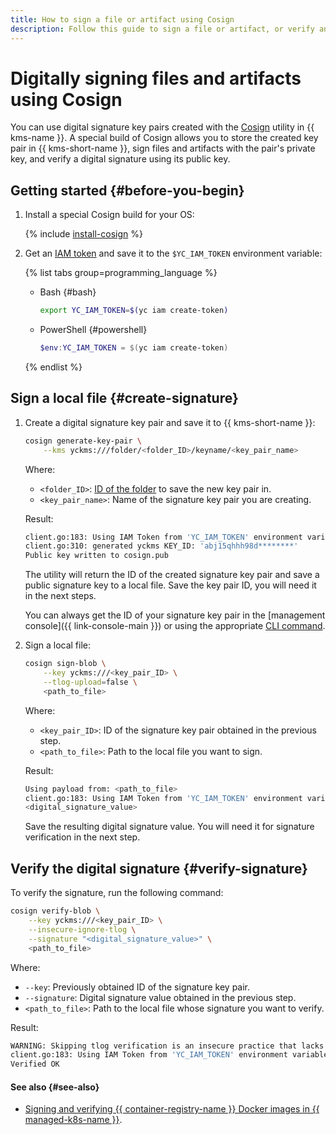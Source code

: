 ```yaml
---
title: How to sign a file or artifact using Cosign
description: Follow this guide to sign a file or artifact, or verify an electronic signature using the Cosign utility.
---
```


# Digitally signing files and artifacts using Cosign

You can use digital signature key pairs created with the [Cosign](https://docs.sigstore.dev/signing/quickstart/) utility in {{ kms-name }}. A special build of Cosign allows you to store the created key pair in {{ kms-short-name }}, sign files and artifacts with the pair's private key, and verify a digital signature using its public key.

## Getting started {#before-you-begin}

1. Install a special Cosign build for your OS:

    {% include [install-cosign](../../_includes/kms/install-cosign.md) %}

1. Get an [IAM token](../../iam/concepts/authorization/iam-token.md) and save it to the `$YC_IAM_TOKEN` environment variable:

    {% list tabs group=programming_language %}

    - Bash {#bash}

      ```bash
      export YC_IAM_TOKEN=$(yc iam create-token)
      ```

    - PowerShell {#powershell}

      ```powershell
      $env:YC_IAM_TOKEN = $(yc iam create-token)
      ```

    {% endlist %}

## Sign a local file {#create-signature}

1. Create a digital signature key pair and save it to {{ kms-short-name }}:

    ```bash
    cosign generate-key-pair \
        --kms yckms:///folder/<folder_ID>/keyname/<key_pair_name>
    ```

    Where:
    * `<folder_ID>`: [ID of the folder](../../resource-manager/operations/folder/get-id.md) to save the new key pair in.
    * `<key_pair_name>`: Name of the signature key pair you are creating.

    Result:

    ```bash
    client.go:183: Using IAM Token from 'YC_IAM_TOKEN' environment variable as credentials
    client.go:310: generated yckms KEY_ID: 'abj15qhhh98d********'
    Public key written to cosign.pub
    ```

    The utility will return the ID of the created signature key pair and save a public signature key to a local file. Save the key pair ID, you will need it in the next steps.
    
    You can always get the ID of your signature key pair in the [management console]({{ link-console-main }}) or using the appropriate [CLI command](../../cli/cli-ref/kms/cli-ref/asymmetric-signature-key/list.md).

1. Sign a local file:

    ```bash
    cosign sign-blob \
        --key yckms:///<key_pair_ID> \
        --tlog-upload=false \
        <path_to_file>
    ```

    Where:
    * `<key_pair_ID>`: ID of the signature key pair obtained in the previous step.
    * `<path_to_file>`: Path to the local file you want to sign.

    Result:

    ```bash
    Using payload from: <path_to_file>
    client.go:183: Using IAM Token from 'YC_IAM_TOKEN' environment variable as credentials
    <digital_signature_value>
    ```

    Save the resulting digital signature value. You will need it for signature verification in the next step.

## Verify the digital signature {#verify-signature}

To verify the signature, run the following command:

```bash
cosign verify-blob \
    --key yckms:///<key_pair_ID> \
    --insecure-ignore-tlog \
    --signature "<digital_signature_value>" \
    <path_to_file>
```

Where:
* `--key`: Previously obtained ID of the signature key pair.
* `--signature`: Digital signature value obtained in the previous step.
* `<path_to_file>`: Path to the local file whose signature you want to verify.

Result:

```bash
WARNING: Skipping tlog verification is an insecure practice that lacks of transparency and auditability verification for the blob.
client.go:183: Using IAM Token from 'YC_IAM_TOKEN' environment variable as credentials
Verified OK
```

#### See also {#see-also}

* [Signing and verifying {{ container-registry-name }} Docker images in {{ managed-k8s-name }}](../../container-registry/tutorials/sign-with-cosign.md).